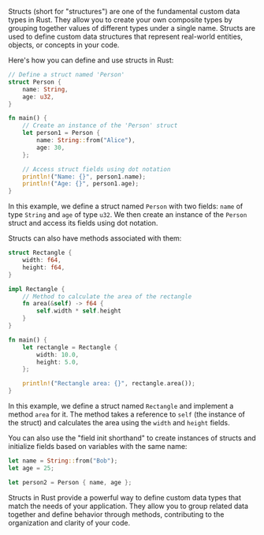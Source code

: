 Structs (short for "structures") are one of the fundamental custom data types in Rust. They allow you to create your own composite types by grouping together values of different types under a single name. Structs are used to define custom data structures that represent real-world entities, objects, or concepts in your code.

Here's how you can define and use structs in Rust:

```rust
// Define a struct named 'Person'
struct Person {
    name: String,
    age: u32,
}

fn main() {
    // Create an instance of the 'Person' struct
    let person1 = Person {
        name: String::from("Alice"),
        age: 30,
    };

    // Access struct fields using dot notation
    println!("Name: {}", person1.name);
    println!("Age: {}", person1.age);
}
```

In this example, we define a struct named `Person` with two fields: `name` of type `String` and `age` of type `u32`. We then create an instance of the `Person` struct and access its fields using dot notation.

Structs can also have methods associated with them:

```rust
struct Rectangle {
    width: f64,
    height: f64,
}

impl Rectangle {
    // Method to calculate the area of the rectangle
    fn area(&self) -> f64 {
        self.width * self.height
    }
}

fn main() {
    let rectangle = Rectangle {
        width: 10.0,
        height: 5.0,
    };

    println!("Rectangle area: {}", rectangle.area());
}
```

In this example, we define a struct named `Rectangle` and implement a method `area` for it. The method takes a reference to `self` (the instance of the struct) and calculates the area using the `width` and `height` fields.

You can also use the "field init shorthand" to create instances of structs and initialize fields based on variables with the same name:

```rust
let name = String::from("Bob");
let age = 25;

let person2 = Person { name, age };
```

Structs in Rust provide a powerful way to define custom data types that match the needs of your application. They allow you to group related data together and define behavior through methods, contributing to the organization and clarity of your code.

